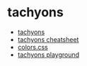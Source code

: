 # tachyons

- [tachyons](http://tachyons.io/)
- [tachyons cheatsheet](https://roperzh.github.io/tachyons-cheatsheet/)
- [colors.css](https://clrs.cc/)
- [tachyons playground](https://www.tachyonstemplates.com/components/?selectedKind=AboutPages&selectedStory=AboutUs&full=0&down=0&left=1&panelRight=0)
